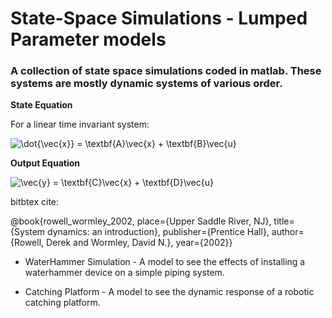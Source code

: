 # State-Space Simulations - Lumped Parameter models
### A collection of state space simulations coded in matlab. These systems are mostly dynamic systems of various order.


**State Equation**

For a linear time invariant system:

<img src="https://tex.s2cms.ru/svg/%5Cdot%7B%5Cvec%7Bx%7D%7D%20%3D%20%5Ctextbf%7BA%7D%5Cvec%7Bx%7D%20%2B%20%5Ctextbf%7BB%7D%5Cvec%7Bu%7D" alt="\dot{\vec{x}} = \textbf{A}\vec{x} + \textbf{B}\vec{u}" />

**Output Equation**

<img src="https://tex.s2cms.ru/svg/%5Cvec%7By%7D%20%3D%20%5Ctextbf%7BC%7D%5Cvec%7Bx%7D%20%2B%20%5Ctextbf%7BD%7D%5Cvec%7Bu%7D" alt="\vec{y} = \textbf{C}\vec{x} + \textbf{D}\vec{u}" />

bitbtex cite:

@book{rowell_wormley_2002, place={Upper Saddle River, NJ}, title={System dynamics: an introduction}, publisher={Prentice Hall}, author={Rowell, Derek and Wormley, David N.}, year={2002}}


* WaterHammer Simulation - A model to see the effects of installing a waterhammer device on a simple piping system.

* Catching Platform - A model to see the dynamic response of a robotic catching platform.